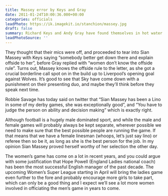 ```yaml
---
title: Massey error by Keys and Gray
date: 2011-01-24T10:00:36.000+00:00
categories: officials
leadPhoto: https://ik.imagekit.io/stanchion/massey.jpg
draft: false
summary: Richard Keys and Andy Gray have found themselves in hot water over what they thought were off air comments about a female lino’s ability to officiate.
leadPhotoSource: ''
---
```

They thought that their mics were off, and proceeded to tear into Sian Massey with Keys saying “somebody better get down there and explain offside to her”, before Gray replied with “women don’t know the offside rule”. Turns out, Massey knows the offside rule to the letter, as she got a crucial borderline call spot on in the build up to Liverpool’s opening goal against Wolves. It’s good to see that Sky have come down with a punishment on their presenting duo, and maybe they’ll think before they speak next time.

Robbie Savage has today said on twitter that “Sian Massey has been a Lino in some of my derby games, she was exceptionally good”, and “You have to judge the person on ability and decision making” which is exactly right.

Although football is a hugely male dominated sport, and while the male and female games will probably always be kept separate, wherever possible we need to make sure that the best possible people are running the game. If that means that we have a female linesman (whoops, let’s just say lino) or referee then so be it, as long as she is the best person for the job. In my opinion Sian Massey proved herself worthy of her selection the other day.

The women’s game has come on a lot in recent years, and you could argue with some justification that Hope Powell (England Ladies national coach) has been the most successful English manager of the past decade. The upcoming Women’s Super League starting in April will bring the ladies game even further to the fore and probably encourage more girls to take part, which can only be a good thing and I expect we’ll see a lot more women involved in officiating the men’s game in years to come.
